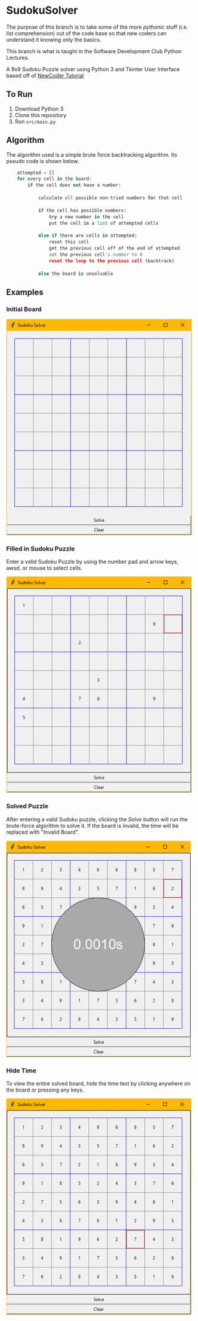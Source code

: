 # SudokuSolver

The purpose of this branch is to take some of the more *pythonic* stuff (i.e. list comprehension) out of
the code base so that new coders can understand it knowing only the basics.

This branch is what is taught in the Software Development Club Python Lectures.

A 9x9 Sudoku Puzzle solver using Python 3 and Tkinter
User Interface based off of [NewCoder Tutorial](http://newcoder.io/gui/part-3/)

## To Run ##
1. Download Python 3
2. Clone this repository
3. Run `src/main.py`


## Algorithm ##

The algorithm used is a simple brute force backtracking algorithm. Its
pseudo code is shown below.

````Python
    attempted = []
    for every cell in the board:
        if the cell does not have a number:

            calculate all possible non-tried numbers for that cell

            if the cell has possible numbers:
                try a new number in the cell
                put the cell in a list of attempted cells

            else if there are cells in attempted:
                reset this cell
                get the previous cell off of the end of attempted
                set the previous cell's number to 0
                reset the loop to the previous cell (backtrack)

            else the board is unsolvable

````


## Examples ##

### Initial Board ##

![Initial empty Sudoku Board](/assets/ex_blank.png)

### Filled in Sudoku Puzzle ###

Enter a valid Sudoku Puzzle by using the number pad and arrow keys, awsd, or
mouse to select cells.

![Initial empty Sudoku Board](/assets/ex_initial.png)

### Solved Puzzle ###

After entering a valid Sudoku puzzle, clicking the *Solve* button will
run the brute-force algorithm to solve it. If the board is invalid, the time
will be replaced with "Invalid Board".

![Initial empty Sudoku Board](/assets/ex_solved.png)

### Hide Time ###

To view the entire solved board, hide the time text by clicking anywhere on the
board or pressing any keys.

![Initial empty Sudoku Board](/assets/ex_solved_board.png)
